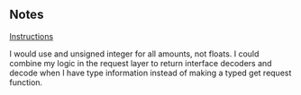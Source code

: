 ## Notes

[Instructions](https://gist.github.com/jeffling/2dd661ff8398726883cff09839dc316c)

I would use and unsigned integer for all amounts, not floats.
I could combine my logic in the request layer to return interface decoders and decode when I have type information instead of making a typed get request function.
